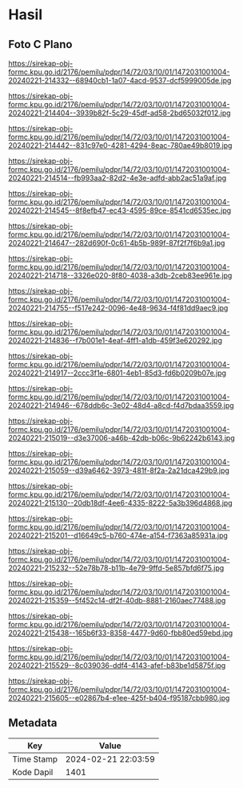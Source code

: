 # Hasil

## Foto C Plano

https://sirekap-obj-formc.kpu.go.id/2176/pemilu/pdpr/14/72/03/10/01/1472031001004-20240221-214332--68940cb1-1a07-4acd-9537-dcf5999005de.jpg

https://sirekap-obj-formc.kpu.go.id/2176/pemilu/pdpr/14/72/03/10/01/1472031001004-20240221-214404--3939b82f-5c29-45df-ad58-2bd65032f012.jpg

https://sirekap-obj-formc.kpu.go.id/2176/pemilu/pdpr/14/72/03/10/01/1472031001004-20240221-214442--831c97e0-4281-4294-8eac-780ae49b8019.jpg

https://sirekap-obj-formc.kpu.go.id/2176/pemilu/pdpr/14/72/03/10/01/1472031001004-20240221-214514--fb993aa2-82d2-4e3e-adfd-abb2ac51a9af.jpg

https://sirekap-obj-formc.kpu.go.id/2176/pemilu/pdpr/14/72/03/10/01/1472031001004-20240221-214545--8f8efb47-ec43-4595-89ce-8541cd6535ec.jpg

https://sirekap-obj-formc.kpu.go.id/2176/pemilu/pdpr/14/72/03/10/01/1472031001004-20240221-214647--282d690f-0c61-4b5b-989f-87f2f7f6b9a1.jpg

https://sirekap-obj-formc.kpu.go.id/2176/pemilu/pdpr/14/72/03/10/01/1472031001004-20240221-214718--3326e020-8f80-4038-a3db-2ceb83ee961e.jpg

https://sirekap-obj-formc.kpu.go.id/2176/pemilu/pdpr/14/72/03/10/01/1472031001004-20240221-214755--f517e242-0096-4e48-9634-f4f81dd9aec9.jpg

https://sirekap-obj-formc.kpu.go.id/2176/pemilu/pdpr/14/72/03/10/01/1472031001004-20240221-214836--f7b001e1-4eaf-4ff1-a1db-459f3e620292.jpg

https://sirekap-obj-formc.kpu.go.id/2176/pemilu/pdpr/14/72/03/10/01/1472031001004-20240221-214917--2ccc3f1e-6801-4eb1-85d3-fd6b0209b07e.jpg

https://sirekap-obj-formc.kpu.go.id/2176/pemilu/pdpr/14/72/03/10/01/1472031001004-20240221-214946--678ddb6c-3e02-48d4-a8cd-f4d7bdaa3559.jpg

https://sirekap-obj-formc.kpu.go.id/2176/pemilu/pdpr/14/72/03/10/01/1472031001004-20240221-215019--d3e37006-a46b-42db-b06c-9b62242b6143.jpg

https://sirekap-obj-formc.kpu.go.id/2176/pemilu/pdpr/14/72/03/10/01/1472031001004-20240221-215059--d39a6462-3973-481f-8f2a-2a21dca429b9.jpg

https://sirekap-obj-formc.kpu.go.id/2176/pemilu/pdpr/14/72/03/10/01/1472031001004-20240221-215130--20db18df-4ee6-4335-8222-5a3b396d4868.jpg

https://sirekap-obj-formc.kpu.go.id/2176/pemilu/pdpr/14/72/03/10/01/1472031001004-20240221-215201--d16649c5-b760-474e-a154-f7363a85931a.jpg

https://sirekap-obj-formc.kpu.go.id/2176/pemilu/pdpr/14/72/03/10/01/1472031001004-20240221-215232--52e78b78-b11b-4e79-9ffd-5e857bfd6f75.jpg

https://sirekap-obj-formc.kpu.go.id/2176/pemilu/pdpr/14/72/03/10/01/1472031001004-20240221-215359--5f452c14-df2f-40db-8881-2160aec77488.jpg

https://sirekap-obj-formc.kpu.go.id/2176/pemilu/pdpr/14/72/03/10/01/1472031001004-20240221-215438--165b6f33-8358-4477-9d60-fbb80ed59ebd.jpg

https://sirekap-obj-formc.kpu.go.id/2176/pemilu/pdpr/14/72/03/10/01/1472031001004-20240221-215529--8c039036-ddf4-4143-afef-b83be1d5875f.jpg

https://sirekap-obj-formc.kpu.go.id/2176/pemilu/pdpr/14/72/03/10/01/1472031001004-20240221-215605--e02867b4-e1ee-425f-b404-f95187cbb980.jpg


## Metadata

| Key        | Value               |
| ---------- | ------------------- |
| Time Stamp | 2024-02-21 22:03:59 |
| Kode Dapil | 1401                |



